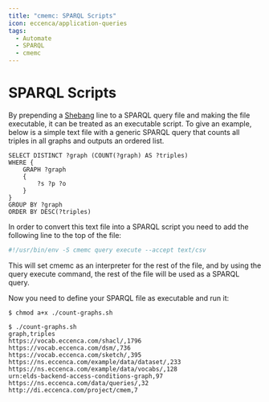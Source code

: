 ```yaml
---
title: "cmemc: SPARQL Scripts"
icon: eccenca/application-queries
tags:
  - Automate
  - SPARQL
  - cmemc
---
```

# SPARQL Scripts

By prepending a [Shebang](https://en.wikipedia.org/wiki/Shebang_(Unix)) line to a SPARQL query file and making the file executable, it can be treated as an executable script.
To give an example, below is a simple text file with a generic SPARQL query that counts all triples in all graphs and outputs an ordered list.

``` sparql title="count-graphs.sh"
SELECT DISTINCT ?graph (COUNT(?graph) AS ?triples)
WHERE {
    GRAPH ?graph
    {
        ?s ?p ?o
    }
}
GROUP BY ?graph
ORDER BY DESC(?triples)
```

In order to convert this text file into a SPARQL script you need to add the following line to the top of the file:

``` bash title="shebang line for SPARQL scripts"
#!/usr/bin/env -S cmemc query execute --accept text/csv
```

This will set cmemc as an interpreter for the rest of the file, and by using the query execute command, the rest of the file will be used as a SPARQL query.

Now you need to define your SPARQL file as executable and run it:

``` shell-session
$ chmod a+x ./count-graphs.sh
```

``` shell-session
$ ./count-graphs.sh
graph,triples
https://vocab.eccenca.com/shacl/,1796
https://vocab.eccenca.com/dsm/,736
https://vocab.eccenca.com/sketch/,395
https://ns.eccenca.com/example/data/dataset/,233
https://ns.eccenca.com/example/data/vocabs/,128
urn:elds-backend-access-conditions-graph,97
https://ns.eccenca.com/data/queries/,32
http://di.eccenca.com/project/cmem,7
```

